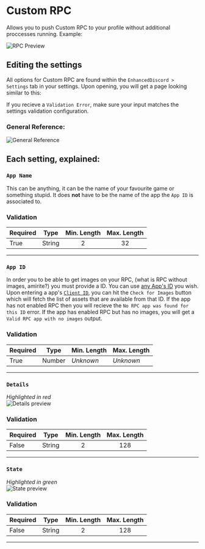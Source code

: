 # Custom RPC

Allows you to push Custom RPC to your profile without additional proccesses running. Example:

![RPC Preview](https://vgy.me/B6m4YU.png)

## Editing the settings
All options for Custom RPC are found within the `EnhancedDiscord > Settings` tab in your settings.
Upon opening, you will get a page looking similar to this:

If you recieve a `Validation Error`, make sure your input matches the settings validation configuration.

### General Reference:

![General Reference](https://vgy.me/wK0ZAx.gif)

## Each setting, explained:

### `App Name`
This can be anything, it can be the name of your favourite game or something stupid. It does **not** have to be the name of the app the `App ID` is associated to.
### Validation
| Required | Type | Min. Length | Max. Length |
| -------- | ---- | :-----------: | :-----------: |
| True | String | 2 | 32 |

---

### `App ID`
In order you to be able to get images on your RPC, (what is RPC without images, amirite?) you must provide a ID. You can use [any App's ID](https://vgy.me/FQEft6.png) you wish. Upon entering a app's [`Client ID`](https://vgy.me/YDtGYH.png), you can hit the `Check for Images` button which will fetch the list of assets that are available from that ID. If the app has not enabled RPC then you will recieve the `No RPC app was found for this ID` error. If the app has enabled RPC but has no images, you will get a `Valid RPC app with no images` output. 
### Validation
| Required | Type | Min. Length | Max. Length |
| -------- | ---- | ----------- | ----------- |
| True | Number | *Unknown* | *Unknown* |

---

### `Details`
*Highlighted in red* <br>
![Details preview](https://vgy.me/QVO2Vh.png)
### Validation
| Required | Type | Min. Length | Max. Length |
| -------- | ---- | :-----------: | :-----------: |
| False | String | 2 | 128 |

---

### `State`
*Highlighted in green* <br>
![State preview](https://vgy.me/6OCdYt.png)
### Validation
| Required | Type | Min. Length | Max. Length |
| -------- | ---- | :-----------: | :-----------: |
| False | String | 2 | 128 |

---
